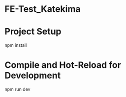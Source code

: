 # FE-Test_Katekima

# Project Setup
npm install

# Compile and Hot-Reload for Development
npm run dev

